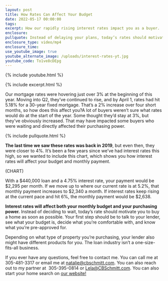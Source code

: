 ```yaml
---
layout: post
title: How Rates Can Affect Your Budget
date: 2022-05-17 00:00:00
tags:
excerpt: How our rapidly rising interest rates impact you as a buyer.
enclosure:
pullquote: Instead of delaying your plans, today’s rates should motivate you to buy now.
enclosure_type: video/mp4
enclosure_time:
use_youtube_image: true
youtube_alternate_image: /uploads/interest-rates-yt.jpg
youtube_code: To1ve8cDEpg
---
```

{% include youtube.html %}

{% include excerpt.html %}

Our mortgage rates were hovering just over 3% at the beginning of this year. Moving into Q2, they’ve continued to rise, and by April 1, rates had hit 5.18% for a 30-year fixed mortgage. That’s a 2% increase over four short months, so how does this affect you?A lot of buyers weren’t sure what rates would do at the start of the year. Some thought they’d stay at 3%, but they’ve obviously increased. That may have impacted some buyers who were waiting and directly affected their purchasing power.&nbsp;

{% include pullquote.html %}

**The last time we saw these rates was back in 2019**, but even then, they were closer to 4%. It’s been a few years since we’ve had interest rates this high, so we wanted to include this chart, which shows you how interest rates will affect your budget and monthly payment.

(CHART)

With a $440,000 loan and a 4.75% interest rate, your payment would be $2,295 per month. If we move up to where our current rate is at 5.2%, that monthly payment increases to $2,340 a month. If interest rates keep rising at the current pace and hit 6%, the monthly payment would be $2,638.&nbsp;

**Interest rates will affect both your monthly budget and your purchasing power.** Instead of deciding to wait, today’s rate should motivate you to buy a home as soon as possible. Your first step should be to talk to your lender, see what your budget is, decide what you’re comfortable with, and know what you’re pre-approved for.

Depending on what type of property you’re purchasing, your lender also might have different products for you. The loan industry isn’t a one-size-fits-all business.&nbsp;

If you ever have any questions, feel free to contact me. You can call me at 305-481-3317 or email me at [natalie@cbschmitt.com](mailto:natalie@cbschmitt.com). You can also reach out to my partner at&nbsp; 305-395-0814 or [Lela@CBSchmitt.com](mailto:Lela@CBSchmitt.com). You can also start your home search on [our website\!](https://www.searchfloridakeyshomes.com/)
